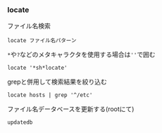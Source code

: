 ### locate
ファイル名検索
```
locate ファイル名パターン
```

`*`や`?`などのメタキャラクタを使用する場合は`''`で囲む
```
locate '*sh*locate'
```

grepと併用して検索結果を絞り込む
```
locate hosts | grep '^/etc'
```

ファイル名データベースを更新する(rootにて)
```
updatedb
```

